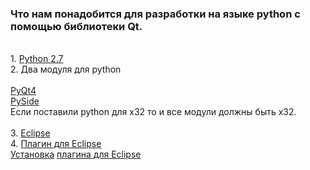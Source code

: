 ### Что нам понадобится для разработки на языке python с помощью библиотеки Qt. ###
<br>1. <a href='http://www.python.org/download/'>Python 2.7</a>
<br>2. Два модуля для python<br>
<br><a href='http://www.riverbankcomputing.co.uk/software/pyqt/download/'>PyQt4</a>
<br><a href='http://developer.qt.nokia.com/wiki/Category:LanguageBindings::PySide::Downloads/'>PySide</a>
<br>Если поставили python для x32 то и все модули должны быть x32.<br>
<br>3. <a href='http://www.eclipse.org/downloads/'>Eclipse </a>
<br>4. <a href='http://pydev.org/download.html/'>Плагин для Eclipse  </a>
<br> <a href='http://dl.dropbox.com/u/8820886/eclipse-pydev.png/'>Установка</a> <a href='http://dl.dropbox.com/u/8820886/pydev.png/'>плагина для Eclipse</a>
